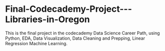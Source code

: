 # Final-Codecademy-Project---Libraries-in-Oregon
This is the final project in the codecademy Data Science Career Path, using Python, EDA, Data Visualization, Data Cleaning and Prepping, Linear Regression Machine Learning.
